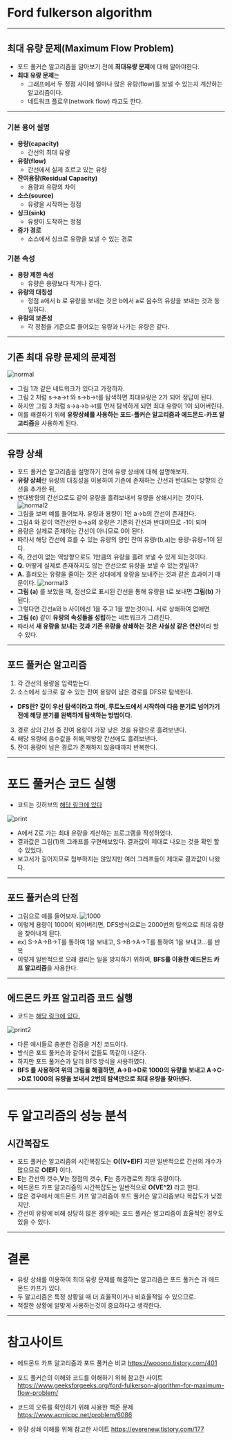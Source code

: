 # Ford fulkerson algorithm

---
## 최대 유량 문제(Maximum Flow Problem)
- 포드 풀커슨 알고리즘을 알아보기 전에 **최대유량 문제**에 대해 알아야한다.
- **최대 유량 문제**는 
  - 그래프에서 두 정점 사이에 얼마나 많은 유량(flow)를 보낼 수 있는지  계산하는 알고리즘이다.
  - 네트워크 플로우(network flow) 라고도 한다.
---
### 기본 용어 설명 
- **용량(capacity)**
  - 간선의 최대 유량 
- **유량(flow)**
  - 간선에서 실제 흐르고 있는 유량
- **잔여용량(Residual Capacity)**
  - 용량과 유량의 차이
- **소스(source)**
  - 유량을 시작하는 정점
- **싱크(sink)**
  - 유량이 도착하는 정점
- **증가 경로**
  - 소스에서 싱크로 유량을 보낼 수 있는 경로
### 기본 속성
- **용량 제한 속성**
  - 유량은 용량보다 작거나 같다.
- **유량의 대칭성**
  - 정점 a에서 b 로 유량을 보내는 것은 b에서 a로 음수의 유량을 보내는 것과 동일하다.
- **유량의 보존성**
  - 각 정점을 기준으로 들어오는 유량과 나가는 유량은 같다. 
---
## 기존 최대 유량 문제의 문제점
![normal](./img/normal.png)

- 그림 1과 같은 네트워크가 있다고 가정하자.
- 그림 2 처럼 s->a->t 와 s->b->t를 탐색하면 최대유량은 2가 되어 정답이 된다.
- 하지만 그림 3 처럼 s->a->b->t를 먼저 탐색하게 되면 최대 유량이 1이 되어버린다.
- 이를 해결하기 위해 **유량상쇄를 사용하는 포드-풀커슨 알고리즘과 에드몬드-카프 알고리즘**을  사용하게 된다.
---
## 유량 상쇄
- 포드 풀커슨 알고리즘을 설명하기 전에 유량 상쇄에 대해 설명해보자.
- **유량 상쇄**란 유량의 대칭성을 이용하여 기존에 존재하는 간선과 반대되는 방향의 간선을 추가한 뒤,
- 반대방향의 간선으로도 같이 유량을 흘려보내서 유량을 상쇄시키는 것이다.  
![normal2](img/normal2.png)
- 그림을 보며 예를 들어보자. 유량과 용량이 1인 a->b의 간선이 존재한다.
- 그림4 와 같이 역간선인 b->a의 유량은 기존의 간선과 반대이므로 -1이 되며
- 용량은 실제로 존재하는 간선이 아니므로 0이 된다.
- 따라서 해당 간선에 흐를 수 있는 유량의 양인 잔여 유량r(b,a)는 용량-유량=1이 된다.
- 즉, 간선이 없는 역방향으로도 1만큼의 유량을 흘려 보낼 수 있게 되는것이다.
- **Q.** 어떻게 실제로 존재하지도 않는 간선으로 유량을 보낼 수 있는것일까?
- **A.** 흘러오는 유량을 줄이는 것은 상대에게 유량을 보내주는 것과 같은 효과이기 때문이다.
![normal3](img/normal3.png)
- **그림 (a)** 를 보았을 때, 점선으로 표시된 간선을 통해 유량을 t로 보내면 **그림(b)** 가 된다.
- 그렇다면 간선a와 b 사이에선 1을 주고 1을 받는것이니. 서로 상쇄하여 없애면
- **그림 (c)** 같이 **유량의 속성들을 성립**하는 네트워크가 그려진다.
- 따라서 **새 유량을 보내는 것과 기존 유량을 상쇄하는 것은 사실상 같은 연산**이라 할 수 있다.
---
## 포드 풀커슨 알고리즘
1. 각 간선의 용량을 입력받는다.
2. 소스에서 싱크로 갈 수 있는 잔여 용량이 남은 경로를 DFS로 탐색한다.
- **DFS란? 깊이 우선 탐색이라고 하며, 루트노드에서 시작하여 다음 분기로 넘어가기 전에 해당 분기를 완벽하게 탐색하는 방법이다.**
3. 경로 상의 간선 중 잔여 용량이 가장 낮은 것을 유량으로 흘려보낸다.
4. 해당 유량에 음수값을 취해,역방향 간선에도 흘려보낸다.
5. 잔여 용량이 남은 경로가 존재하지 않을때까지 반복한다.
---
# 포드 풀커슨 코드 실행 
- 코드는 깃허브의 [해당 링크에 있다](https://github.com/pengcon/algorithm_midterm/blob/main/edmonds-karp.py)

![print](img/print.png)
- A에서 Z로 가는 최대 유량을 계산하는 프로그램을 작성하였다.
- 결과값은 그림(1)의 그래프를 구현해보았다. 결과값이 제대로 나오는 것을 확인 할 수 있었다.
- 보고서가 길어지므로 첨부하지는 않았지만 여러 그래프들이 제대로 결과값이 나왔다.
---
## 포드 풀커슨의 단점
- 그림으로 예를 들어보자.
![1000](img/1000.png)
- 이렇게 용량이 1000이 되어버리면, DFS방식으로는 2000번의 탐색으로 최대 유량을 찾아내게 된다.
- ex) S->A->B->T를 통하여 1을 보내고, S->B->A->T를 통하여 1을 보내고...를 반복
- 이렇게 일반적으로 오래 걸리는 일을 방지하기 위하여, **BFS를 이용한 에드몬드 카프 알고리즘**을 사용한다.
---
## 에드몬드 카프 알고리즘 코드 실행
- 코드는 [해당 링크에 있다.](https://github.com/pengcon/algorithm_midterm/blob/main/edmonds-karp.py)

![print2](img/print2.png)
- 다른 예시들로 충분한 검증을 거친 코드이다.
- 방식은 포드 풀커슨과 같아서 값들도 똑같이 나온다.
- 하지만 포드 풀커슨과 달리 BFS 방식을 사용하였다.
- **BFS 를 사용하여 위의 그림을 해결하면, A->B->D로 1000의 유량을 보내고 A->C->D로 1000의 유량을 보내서 2번의 탐색만으로 최대 유량을 찾아낸다.**
---
# 두 알고리즘의 성능 분석
## 시간복잡도
- 포드 풀커슨 알고리즘의 시간복잡도는 **O((V+E)F)** 지만 일반적으로 간선의 개수가 많으므로 **O(EF)** 이다.
- **E**는 간선의 갯수,**V**는 정점의 갯수, **F**는 증가경로의 최대 유량이다.
- 에드몬드 카프 알고리즘의 시간복잡도는 일반적으로 **O(VE^2)** 라고 한다.
- 많은 경우에서 에드몬드 카프 알고리즘이 포드 풀커슨 알고리즘보다 복잡도가 낮겠지만.
- 간선이 유량에 비해 상당히 많은 경우에는 포드 풀커슨 알고리즘이 효율적인 경우도 있을 수 있다.
---
# 결론
- 유량 상쇄를 이용하여 최대 유량 문제를 해결하는 알고리즘은 포드 풀커슨 과 에드몬드 카프가 있다.
- 두 알고리즘은 특정 상황일 때 더 효율적이거나 비효율적일 수 있으므로.
- 적절한 상황에 알맞게 사용하는것이 중요하다고 생각한다.

---
# 참고사이트
- 에드몬드 카프 알고리즘과 포드 풀커슨 비교
  https://wooono.tistory.com/401  

- 포드 풀커슨의 이해와 코드를 이해하기 위해 참고한 사이트
 https://www.geeksforgeeks.org/ford-fulkerson-algorithm-for-maximum-flow-problem/
- 코드의 오류를 확인하기 위해 사용한 백준 문제
  https://www.acmicpc.net/problem/6086

- 유량 상쇄 이해를 위해 참고한 사이트
  https://everenew.tistory.com/177